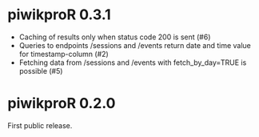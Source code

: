# piwikproR 0.3.1

* Caching of results only when status code 200 is sent (#6)
* Queries to endpoints /sessions and /events return date and time value for timestamp-column (#2)
* Fetching data from /sessions and /events with fetch_by_day=TRUE is possible (#5)

# piwikproR 0.2.0

First public release. 
